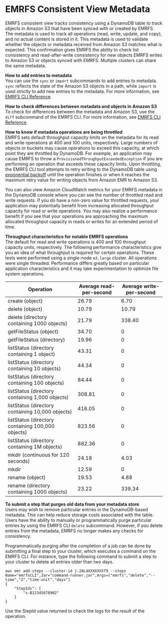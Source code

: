 # EMRFS Consistent View Metadata<a name="emrfs-metadata"></a>

EMRFS consistent view tracks consistency using a DynamoDB table to track objects in Amazon S3 that have been synced with or created by EMRFS\. The metadata is used to track all operations \(read, write, update, and copy\), and no actual content is stored in it\. This metadata is used to validate whether the objects or metadata received from Amazon S3 matches what is expected\. This confirmation gives EMRFS the ability to check list consistency and read\-after\-write consistency for new objects EMRFS writes to Amazon S3 or objects synced with EMRFS\. Multiple clusters can share the same metadata\.

**How to add entries to metadata**  
You can use the `sync` or `import` subcommands to add entries to metadata\. `sync` reflects the state of the Amazon S3 objects in a path, while `import` is used strictly to add new entries to the metadata\. For more information, see [EMRFS CLI Reference](emrfs-cli-reference.md)\.

**How to check differences between metadata and objects in Amazon S3**  
To check for differences between the metadata and Amazon S3, use the `diff` subcommand of the EMRFS CLI\. For more information, see [EMRFS CLI Reference](emrfs-cli-reference.md)\.

**How to know if metadata operations are being throttled**  
EMRFS sets default throughput capacity limits on the metadata for its read and write operations at 400 and 100 units, respectively\. Large numbers of objects or buckets may cause operations to exceed this capacity, at which point they are throttled by DynamoDB\. For example, an application may cause EMRFS to throw a `ProvisionedThroughputExceededException` if you are performing an operation that exceeds these capacity limits\. Upon throttling, the EMRFS CLI tool attempts to retry writing to the DynamoDB table using [exponential backoff](http://docs.aws.amazon.com/general/latest/gr/api-retries.html) until the operation finishes or when it reaches the maximum retry value for writing objects from Amazon EMR to Amazon S3\. 

You can also view Amazon CloudWatch metrics for your EMRFS metadata in the DynamoDB console where you can see the number of throttled read and write requests\. If you do have a non\-zero value for throttled requests, your application may potentially benefit from increasing allocated throughput capacity for read or write operations\. You may also realize a performance benefit if you see that your operations are approaching the maximum allocated throughput capacity in reads or writes for an extended period of time\.

**Throughput characteristics for notable EMRFS operations**  
The default for read and write operations is 400 and 100 throughput capacity units, respectively\. The following performance characteristics give you an idea of what throughput is required for certain operations\. These tests were performed using a single\-node `m3.large` cluster\. All operations were single threaded\. Performance differs greatly based on particular application characteristics and it may take experimentation to optimize file system operations\.


| Operation  | Average read\-per\-second  | Average write\-per\-second  | 
| --- | --- | --- | 
| create \(object\) | 26\.79 |  6\.70 | 
| delete \(object\) | 10\.79 |  10\.79 | 
| delete \(directory containing 1000 objects\) | 21\.79 | 338\.40  | 
|  getFileStatus \(object\) | 34\.70 | 0  | 
| getFileStatus \(directory\) | 19\.96 | 0 | 
| listStatus \(directory containing 1 object\) | 43\.31 | 0 | 
| listStatus \(directory containing 10 objects\) | 44\.34 | 0 | 
| listStatus \(directory containing 100 objects\) | 84\.44 | 0 | 
| listStatus \(directory containing 1,000 objects\) | 308\.81 | 0 | 
| listStatus \(directory containing 10,000 objects\) | 416\.05 | 0 | 
| listStatus \(directory containing 100,000 objects\) | 823\.56 | 0 | 
| listStatus \(directory containing 1M objects\) | 882\.36 | 0 | 
| mkdir \(continuous for 120 seconds\)  | 24\.18 | 4\.03 | 
| mkdir | 12\.59 | 0 | 
| rename \(object\) | 19\.53 | 4\.88 | 
| rename \(directory containing 1000 objects\) | 23\.22 | 339\.34 | 

**To submit a step that purges old data from your metadata store**  
Users may wish to remove particular entries in the DynamoDB\-based metadata\. This can help reduce storage costs associated with the table\. Users have the ability to manually or programmatically purge particular entries by using the EMRFS CLI `delete` subcommand\. However, if you delete entries from the metadata, EMRFS no longer makes any checks for consistency\.

Programmatically purging after the completion of a job can be done by submitting a final step to your cluster, which executes a command on the EMRFS CLI\. For instance, type the following command to submit a step to your cluster to delete all entries older than two days\.

```
aws emr add-steps --cluster-id j-2AL4XXXXXX5T9 --steps Name="emrfsCLI",Jar="command-runner.jar",Args=["emrfs","delete","--time","2","time-unit","days"]
{
    "StepIds": [
        "s-B12345678902"
    ]
}
```

Use the StepId value returned to check the logs for the result of the operation\.